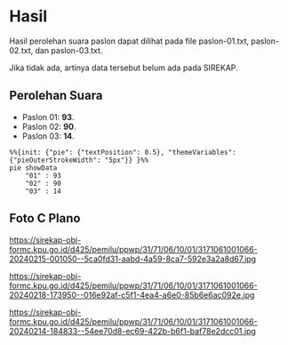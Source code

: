 # Hasil

Hasil perolehan suara paslon dapat dilihat pada file paslon-01.txt, paslon-02.txt, dan paslon-03.txt.

Jika tidak ada, artinya data tersebut belum ada pada SIREKAP.

## Perolehan Suara

 * Paslon 01: **93**.
 * Paslon 02: **90**.
 * Paslon 03: **14**.

```mermaid
%%{init: {"pie": {"textPosition": 0.5}, "themeVariables": {"pieOuterStrokeWidth": "5px"}} }%%
pie showData
    "01" : 93
    "02" : 90
    "03" : 14
```
## Foto C Plano

https://sirekap-obj-formc.kpu.go.id/d425/pemilu/ppwp/31/71/06/10/01/3171061001066-20240215-001050--5ca0fd31-aabd-4a59-8ca7-592e3a2a8d67.jpg

https://sirekap-obj-formc.kpu.go.id/d425/pemilu/ppwp/31/71/06/10/01/3171061001066-20240218-173950--016e92af-c5f1-4ea4-a6e0-85b6e6ac092e.jpg

https://sirekap-obj-formc.kpu.go.id/d425/pemilu/ppwp/31/71/06/10/01/3171061001066-20240214-184833--54ee70d8-ec69-422b-b6f1-baf78e2dcc01.jpg
